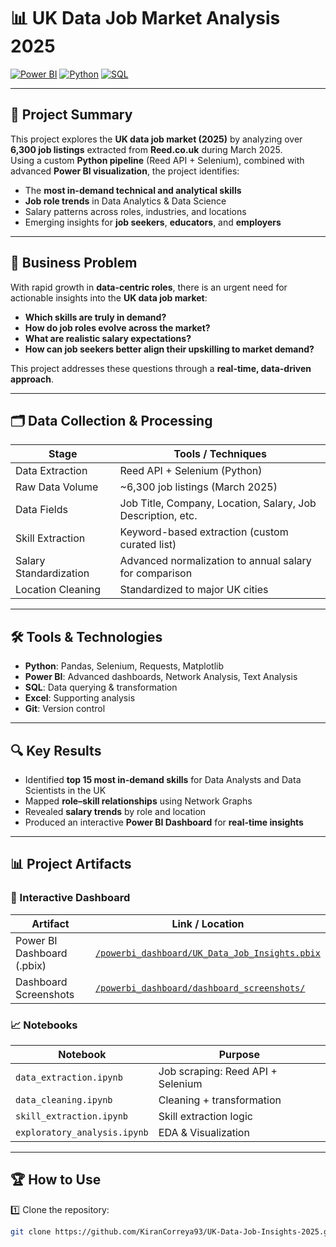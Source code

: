 # 📊 UK Data Job Market Analysis 2025

[![Power BI](https://img.shields.io/badge/Tool-Power%20BI-yellow?logo=powerbi&style=flat-square)](https://powerbi.microsoft.com/) 
[![Python](https://img.shields.io/badge/Language-Python-blue?logo=python&style=flat-square)](https://www.python.org/) 
[![SQL](https://img.shields.io/badge/Database-SQL-lightgrey?logo=sqlite&style=flat-square)](https://www.sql.org/)

---

## 🚀 Project Summary

This project explores the **UK data job market (2025)** by analyzing over **6,300 job listings** extracted from **Reed.co.uk** during March 2025.  
Using a custom **Python pipeline** (Reed API + Selenium), combined with advanced **Power BI visualization**, the project identifies:

- The **most in-demand technical and analytical skills**
- **Job role trends** in Data Analytics & Data Science
- Salary patterns across roles, industries, and locations
- Emerging insights for **job seekers**, **educators**, and **employers**

---

## 🎯 Business Problem

With rapid growth in **data-centric roles**, there is an urgent need for actionable insights into the **UK data job market**:

- **Which skills are truly in demand?**
- **How do job roles evolve across the market?**
- **What are realistic salary expectations?**
- **How can job seekers better align their upskilling to market demand?**

This project addresses these questions through a **real-time, data-driven approach**.

---

## 🗂️ Data Collection & Processing

| Stage | Tools / Techniques |
|-------|--------------------|
| Data Extraction | Reed API + Selenium (Python) |
| Raw Data Volume | ~6,300 job listings (March 2025) |
| Data Fields | Job Title, Company, Location, Salary, Job Description, etc. |
| Skill Extraction | Keyword-based extraction (custom curated list) |
| Salary Standardization | Advanced normalization to annual salary for comparison |
| Location Cleaning | Standardized to major UK cities |

---

## 🛠️ Tools & Technologies

- **Python**: Pandas, Selenium, Requests, Matplotlib
- **Power BI**: Advanced dashboards, Network Analysis, Text Analysis
- **SQL**: Data querying & transformation
- **Excel**: Supporting analysis
- **Git**: Version control

---

## 🔍 Key Results

- Identified **top 15 most in-demand skills** for Data Analysts and Data Scientists in the UK
- Mapped **role–skill relationships** using Network Graphs
- Revealed **salary trends** by role and location
- Produced an interactive **Power BI Dashboard** for **real-time insights**

---

## 📊 Project Artifacts

### 🚀 Interactive Dashboard

| Artifact | Link / Location |
|----------|-----------------|
| Power BI Dashboard (.pbix) | [`/powerbi_dashboard/UK_Data_Job_Insights.pbix`](./powerbi_dashboard/UK_Data_Job_Insights.pbix) |
| Dashboard Screenshots | [`/powerbi_dashboard/dashboard_screenshots/`](./powerbi_dashboard/dashboard_screenshots/) |

### 📈 Notebooks

| Notebook | Purpose |
|----------|---------|
| `data_extraction.ipynb` | Job scraping: Reed API + Selenium |
| `data_cleaning.ipynb` | Cleaning + transformation |
| `skill_extraction.ipynb` | Skill extraction logic |
| `exploratory_analysis.ipynb` | EDA & Visualization |

---

## 🏆 How to Use

1️⃣ Clone the repository:  
```bash
git clone https://github.com/KiranCorreya93/UK-Data-Job-Insights-2025.git
